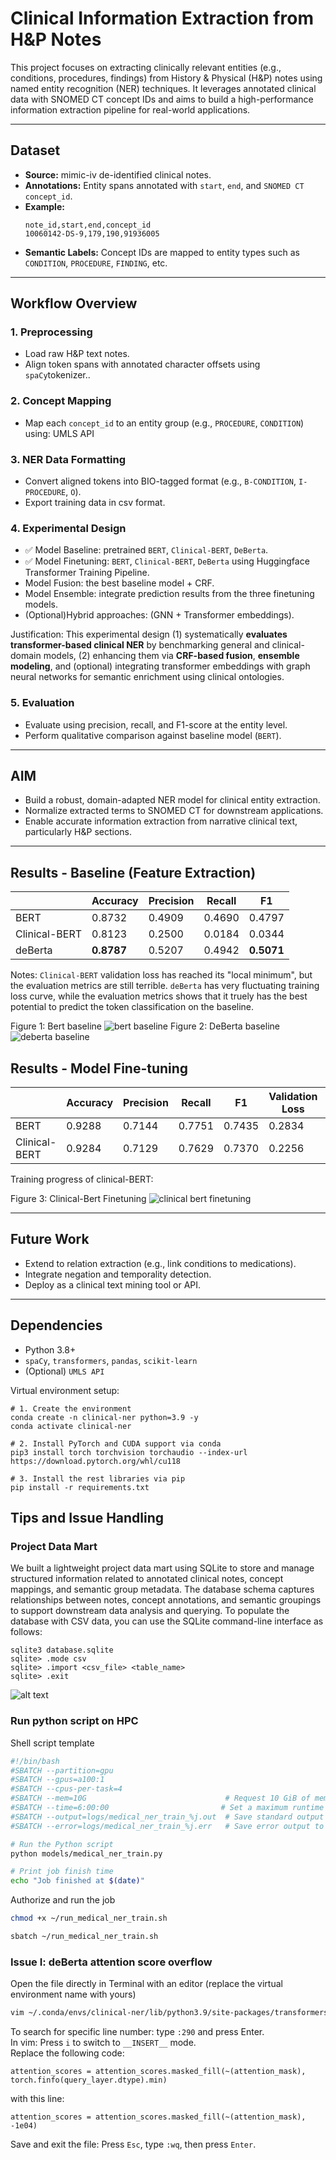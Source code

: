 # Clinical Information Extraction from H&P Notes

This project focuses on extracting clinically relevant entities (e.g., conditions, procedures, findings) from History & Physical (H&P) notes using named entity recognition (NER) techniques. It leverages annotated clinical data with SNOMED CT concept IDs and aims to build a high-performance information extraction pipeline for real-world applications.

---

## Dataset
- **Source:** mimic-iv de-identified clinical notes.
- **Annotations:** Entity spans annotated with `start`, `end`, and `SNOMED CT concept_id`.
- **Example:**
  ```
  note_id,start,end,concept_id
  10060142-DS-9,179,190,91936005
  ```
- **Semantic Labels:** Concept IDs are mapped to entity types such as `CONDITION`, `PROCEDURE`, `FINDING`, etc.

---

## Workflow Overview

### 1. **Preprocessing**
- Load raw H&P text notes.
- Align token spans with annotated character offsets using `spaCy`tokenizer..

### 2. **Concept Mapping**
- Map each `concept_id` to an entity group (e.g., `PROCEDURE`, `CONDITION`) using: UMLS API

### 3. **NER Data Formatting**
- Convert aligned tokens into BIO-tagged format (e.g., `B-CONDITION`, `I-PROCEDURE`, `O`).
- Export training data in csv format.

### 4. **Experimental Design**
- ✅ Model Baseline: pretrained `BERT`, `Clinical-BERT`, `DeBerta`.
- ✅ Model Finetuning: `BERT`, `Clinical-BERT`, `DeBerta` using Huggingface Transformer Training Pipeline.
- Model Fusion: the best baseline model + CRF.
- Model Ensemble: integrate prediction results from the three finetuning models.
- (Optional)Hybrid approaches: (GNN + Transformer embeddings).

Justification: This experimental design (1) systematically **evaluates transformer-based clinical NER** by benchmarking general and clinical-domain models, (2) enhancing them via **CRF-based fusion**, **ensemble modeling**, and (optional) integrating transformer embeddings with graph neural networks for semantic enrichment using clinical ontologies.

### 5. **Evaluation**
- Evaluate using precision, recall, and F1-score at the entity level.
- Perform qualitative comparison against baseline model (`BERT`).

---

## AIM

- Build a robust, domain-adapted NER model for clinical entity extraction.
- Normalize extracted terms to SNOMED CT for downstream applications.
- Enable accurate information extraction from narrative clinical text, particularly H&P sections.

---
## Results - Baseline (Feature Extraction)
|               | Accuracy | Precision | Recall | F1     |
|---------------|----------|-----------|--------|--------|
| BERT          | 0.8732	 | 0.4909    | 0.4690 | 0.4797 |
| Clinical-BERT | 0.8123	 | 0.2500    | 0.0184 | 0.0344 |
| deBerta       | **0.8787**	 | 0.5207    | 0.4942 | **0.5071** |

Notes: `Clinical-BERT` validation loss has reached its "local minimum", but the evaluation metrics are still terrible. `deBerta` has very fluctuating training loss curve, while the evaluation metrics shows that it truely has the best potential to predict the token classification on the baseline.

Figure 1: Bert baseline
![bert baseline](figures/baseline_bert.png)
Figure 2: DeBerta baseline
![deberta baseline](figures/baseline_deberta.png)

## Results - Model Fine-tuning
|               | Accuracy | Precision | Recall | F1     | Validation Loss | Train Runtime |
|---------------|----------|-----------|--------|--------|-----------------|---------------|
| BERT          | 0.9288   | 0.7144    | 0.7751 | 0.7435 | 0.2834          | 1239.1881     |
| Clinical-BERT | 0.9284   | 0.7129    | 0.7629 | 0.7370 | 0.2256          | 433.2273      |

Training progress of clinical-BERT:

Figure 3: Clinical-Bert Finetuning
![clinical bert finetuning](figures/clinical_bert_output_2.png)

---

## Future Work

- Extend to relation extraction (e.g., link conditions to medications).
- Integrate negation and temporality detection.
- Deploy as a clinical text mining tool or API.

---

## Dependencies

- Python 3.8+
- `spaCy`, `transformers`, `pandas`, `scikit-learn`
- (Optional) `UMLS API`

Virtual environment setup:
```
# 1. Create the environment
conda create -n clinical-ner python=3.9 -y
conda activate clinical-ner

# 2. Install PyTorch and CUDA support via conda
pip3 install torch torchvision torchaudio --index-url https://download.pytorch.org/whl/cu118

# 3. Install the rest libraries via pip
pip install -r requirements.txt
```


## Tips and Issue Handling

### Project Data Mart

We built a lightweight project data mart using SQLite to store and manage structured information related to annotated clinical notes, concept mappings, and semantic group metadata. The database schema captures relationships between notes, concept annotations, and semantic groupings to support downstream data analysis and querying. To populate the database with CSV data, you can use the SQLite command-line interface as follows:
```
sqlite3 database.sqlite
sqlite> .mode csv
sqlite> .import <csv_file> <table_name>
sqlite> .exit
```

![alt text](figures/schema.png)

### Run python script on HPC

Shell script template
```sh
#!/bin/bash
#SBATCH --partition=gpu
#SBATCH --gpus=a100:1
#SBATCH --cpus-per-task=4
#SBATCH --mem=10G                               # Request 10 GiB of memory
#SBATCH --time=6:00:00                         # Set a maximum runtime of 6 hours
#SBATCH --output=logs/medical_ner_train_%j.out  # Save standard output to log file
#SBATCH --error=logs/medical_ner_train_%j.err   # Save error output to log file

# Run the Python script
python models/medical_ner_train.py

# Print job finish time
echo "Job finished at $(date)"
```

Authorize and run the job
```sh
chmod +x ~/run_medical_ner_train.sh
```
```sh
sbatch ~/run_medical_ner_train.sh
```
### Issue I: deBerta attention score overflow
Open the file directly in Terminal with an editor (replace the virtual environment name with yours)
```bash
vim ~/.conda/envs/clinical-ner/lib/python3.9/site-packages/transformers/models/deberta/modeling_deberta.py
```
To search for specific line number: type `:290` and press Enter.<br>
In vim: Press `i` to switch to `__INSERT__` mode.<br>
Replace the following code:
```
attention_scores = attention_scores.masked_fill(~(attention_mask), torch.finfo(query_layer.dtype).min)
```
with this line:
```
attention_scores = attention_scores.masked_fill(~(attention_mask), -1e04)
```
Save and exit the file: Press `Esc`, type `:wq`, then press `Enter`.

